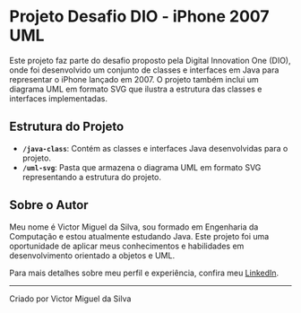 # Projeto Desafio DIO - iPhone 2007 UML

Este projeto faz parte do desafio proposto pela Digital Innovation One (DIO), onde foi desenvolvido um conjunto de classes e interfaces em Java para representar o iPhone lançado em 2007. O projeto também inclui um diagrama UML em formato SVG que ilustra a estrutura das classes e interfaces implementadas.

## Estrutura do Projeto

- **`/java-class`**: Contém as classes e interfaces Java desenvolvidas para o projeto.
- **`/uml-svg`**: Pasta que armazena o diagrama UML em formato SVG representando a estrutura do projeto.

## Sobre o Autor

Meu nome é Victor Miguel da Silva, sou formado em Engenharia da Computação e estou atualmente estudando Java. Este projeto foi uma oportunidade de aplicar meus conhecimentos e habilidades em desenvolvimento orientado a objetos e UML.

Para mais detalhes sobre meu perfil e experiência, confira meu [LinkedIn](https://www.linkedin.com/in/victor-miguel-da-silva-28923b242/).

---
Criado por Victor Miguel da Silva
